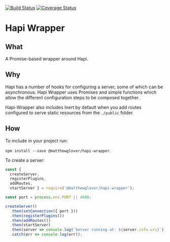 [![Build Status](https://travis-ci.org/matthewglover/hapi-wrapper.svg?branch=master)](https://travis-ci.org/matthewglover/hapi-wrapper) [![Coverage Status](https://coveralls.io/repos/github/matthewglover/hapi-wrapper/badge.svg?branch=master)](https://coveralls.io/github/matthewglover/hapi-wrapper?branch=master)

# Hapi Wrapper

## What
A Promise-based wrapper around Hapi.

## Why

Hapi has a number of hooks for configuring a server, some of which can be asynchronous. Hapi Wrapper uses Promises and simple functions which allow the different configuration steps to be composed together.

Hapi-Wrapper also includes Inert by default when you add routes configured to serve static resources from the `./public` folder.

## How

To include in your project run:

`npm install --save @matthewglover/hapi-wrapper`.

To create a server:

```javascript
const {
  createServer,
  registerPlugins,
  addRoutes,
  startServer } = require('@matthewglover/hapi-wrapper');

const port = process.env.PORT || 4000;

createServer()
  .then(setConnection({ port }))
  .then(registerPlugins())
  .then(addRoutes())
  .then(startServer)
  .then(server => console.log(`Server running at: ${server.info.uri}`))
  .catch(err => console.log(err));
```

